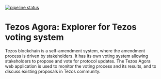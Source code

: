 [![pipeline status](https://gitlab.com/tezosagora/agora/badges/master/pipeline.svg)](https://gitlab.com/tezosagora/agora/commits/master)
# Tezos Agora: Explorer for Tezos voting system

Tezos blockchain is a self-amendment system, where the amendment process is
driven by stakeholders.  It has its own voting system allowing stakeholders to
propose and vote for protocol updates.  The Tezos Agora web application is used
to monitor the voting process and its results, and to discuss existing
proposals in Tezos community.

